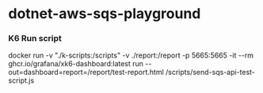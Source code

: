 # dotnet-aws-sqs-playground

### K6 Run script
docker run -v "./k-scripts:/scripts" -v ./report:/report -p 5665:5665 -it --rm ghcr.io/grafana/xk6-dashboard:latest run --out=dashboard=report=/report/test-report.html /scripts/send-sqs-api-test-script.js